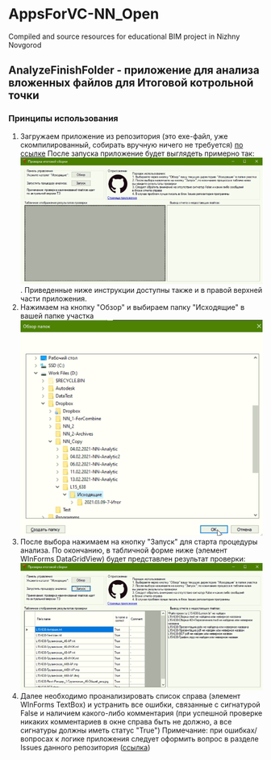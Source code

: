 # AppsForVC-NN_Open
Compiled and source resources for educational BIM project in Nizhny Novgorod
## AnalyzeFinishFolder - приложение для анализа вложенных файлов для Итоговой котрольной точки
### Принципы использования
1. Загружаем приложение из репозитория (это exe-файл, уже скомпилированный, собирать вручную ничего не требуется) [по ссылке](https://github.com/GeorgGrebenyuk/AppsForVC-NN_Open/releases/download/v1.2/AnalyzeFinishFolder.exe)
После запуска приложение будет выглядеть примерно так: ![](/images/Screen1.png). Приведенные ниже инструкции доступны также и в правой верхней части приложения.
2. Нажимаем на кнопку "Обзор" и выбираем папку "Исходящие" в вашей папке участка ![](/images/Screen2.png)
3. После выбора нажимаем на кнопку "Запуск" для старта процедуры анализа. По окончанию, в табличной форме ниже (элемент WInForms DataGridView) будет представлен результат проверки: ![](/images/Screen3.png)
4. Далее необходимо проанализировать список справа (элемент WInForms TextBox) и устранить все ошибки, связанные с сигнатурой False и наличием какого-либо комментария (при успешной проверке никаких комментариев в окне справа быть не должно, а все сигнатуры должны иметь статус "True")
Примечание: при ошибках/вопросах к логике приложения следует оформить вопрос в разделе Issues данного репозитория ([ссылка](https://github.com/GeorgGrebenyuk/AppsForVC-NN_Open/issues))
